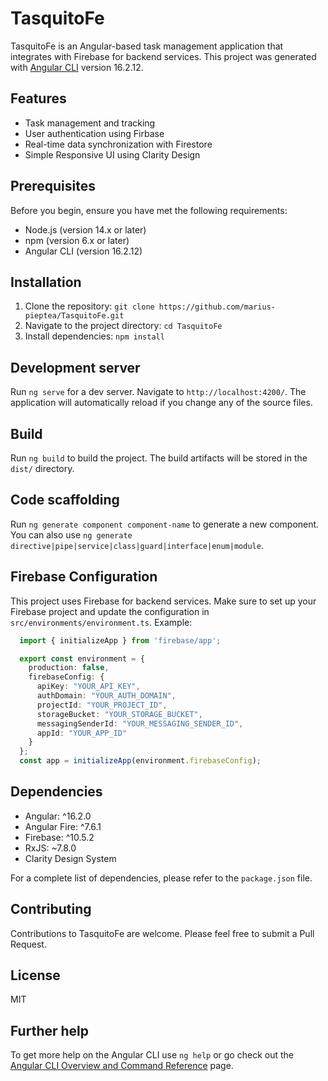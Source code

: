 # TasquitoFe

TasquitoFe is an Angular-based task management application that integrates with Firebase for backend services. This project was generated with [Angular CLI](https://github.com/angular/angular-cli) version 16.2.12.

## Features 

- Task management and tracking
- User authentication using Firbase
- Real-time data synchronization with Firestore
- Simple Responsive UI using Clarity Design 

## Prerequisites

Before you begin, ensure you have met the following requirements:
- Node.js (version 14.x or later)
- npm (version 6.x or later)
- Angular CLI (version 16.2.12)

## Installation

1. Clone the repository:
  `git clone https://github.com/marius-pieptea/TasquitoFe.git`
2. Navigate to the project directory: 
  `cd TasquitoFe`
3. Install dependencies: 
  `npm install`

## Development server

Run `ng serve` for a dev server. Navigate to `http://localhost:4200/`. The application will automatically reload if you change any of the source files.

## Build

Run `ng build` to build the project. The build artifacts will be stored in the `dist/` directory.

## Code scaffolding

Run `ng generate component component-name` to generate a new component. You can also use `ng generate directive|pipe|service|class|guard|interface|enum|module`.

## Firebase Configuration

This project uses Firebase for backend services. Make sure to set up your Firebase project and update the configuration in `src/environments/environment.ts`.
Example: 
```typescript
  import { initializeApp } from 'firebase/app';

  export const environment = {
    production: false,
    firebaseConfig: {
      apiKey: "YOUR_API_KEY",
      authDomain: "YOUR_AUTH_DOMAIN",
      projectId: "YOUR_PROJECT_ID",
      storageBucket: "YOUR_STORAGE_BUCKET",
      messagingSenderId: "YOUR_MESSAGING_SENDER_ID",
      appId: "YOUR_APP_ID"
    }
  };
  const app = initializeApp(environment.firebaseConfig);
  ```

## Dependencies

- Angular: ^16.2.0
- Angular Fire: ^7.6.1
- Firebase: ^10.5.2
- RxJS: ~7.8.0
- Clarity Design System

For a complete list of dependencies, please refer to the `package.json` file.

## Contributing

Contributions to TasquitoFe are welcome. Please feel free to submit a Pull Request.

## License

MIT

## Further help

To get more help on the Angular CLI use `ng help` or go check out the [Angular CLI Overview and Command Reference](https://angular.io/cli) page.
